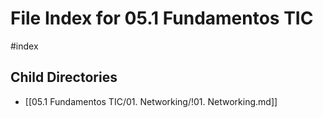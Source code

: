 # File Index for 05.1 Fundamentos TIC
#index

## Child Directories

- [[05.1 Fundamentos TIC/01. Networking/!01. Networking.md]]

